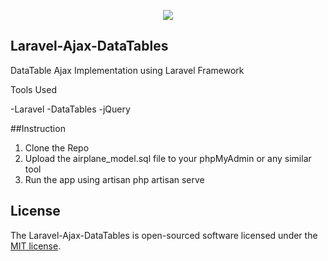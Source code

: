 <p align="center"><img src="http://i63.tinypic.com/dwvp5l.png"></p>



## Laravel-Ajax-DataTables

  DataTable Ajax Implementation using Laravel Framework

  Tools Used

  -Laravel 
  -DataTables
  -jQuery


##Instruction

1. Clone the Repo
2. Upload the airplane_model.sql file to your phpMyAdmin or any similar tool
3. Run the app using artisan php artisan serve



## License

The Laravel-Ajax-DataTables  is open-sourced software licensed under the [MIT license](https://opensource.org/licenses/MIT).
